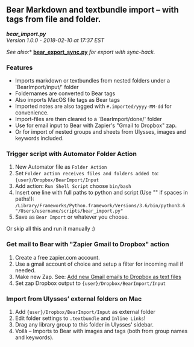 ## Bear Markdown and textbundle import – with tags from file and folder.

***bear_import.py***  
*Version 1.0.0 - 2018-02-10 at 17:37 EST*

*See also:** **[bear_export_sync.py](https://github.com/rovest/Bear-Markdown-Export/blob/master/README.md)** *for export with sync-back.*


### Features 

* Imports markdown or textbundles from nested folders under a `BearImport/input/' folder
* Foldernames are converted to Bear tags
* Also imports MacOS file tags as Bear tags
* Imported notes are also tagged with `#.imported/yyyy-MM-dd` for convenience.
* Import-files are then cleared to a `BearImport/done/' folder
* Use for email input to Bear with Zapier's "Gmail to Dropbox" zap.
* Or for import of nested groups and sheets from Ulysses, images and keywords included.


### Trigger script with Automator Folder Action

1. New Automator file as `Folder Action` 
2. Set `Folder action receives files and folders added to`: `{user}/Dropbox/BearImport/Input`
3. Add action: `Run Shell Script` choose `bin/bash`
4. Insert one line with full paths to python and script (Use "" if spaces in paths!):  
`/Library/Frameworks/Python.framework/Versions/3.6/bin/python3.6 "/Users/username/scripts/bear_import.py"`
5. Save as `Bear Import` or whatever you choose.

Or skip all this and run it manually :)


### Get mail to Bear with "Zapier Gmail to Dropbox" action

1. Create a free zapier.com account.
2. Use a gmail account of choice and setup a filter for incoming mail if needed. 
3. Make new Zap. See: [Add new Gmail emails to Dropbox as text files](https://zapier.com/apps/dropbox/integrations/gmail/10323/add-new-gmail-emails-to-dropbox-as-text-files)
4. Set zap Dropbox output to `{user}/Dropbox/BearImport/Input` 


### Import from Ulysses’ external folders on Mac

1. Add `{user}/Dropbox/BearImport/Input` as external folder
2. Edit folder settings to `.textbundle` and `Inline Links`!
3. Drag any library group to this folder in Ulysses' sidebar.
4. Voilà – Imports to Bear with images and tags (both from group names and keywords).


